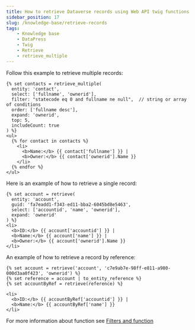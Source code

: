```yaml
---
title: How to retrieve Dataverse records using Web API twig functions
sidebar_position: 17
slug: /knowledge-base/retrieve-records
tags:
    - Knowledge base
    - DataPress
    - Twig
    - Retrieve
    - retrieve_multiple
---
```


Follow this example to retrieve multiple records:

```twig
{% set contacts = retrieve_multiple(
  entity: 'contact',
  select: ['fullname', 'ownerid'],
  filter: "statecode eq 0 and fullname ne null",  // string or array of conditions
  order: ['fullname desc'],                     
  expand: 'ownerid',
  top: 5,
  includeCount: true
) %}
<ul>
  {% for contact in contacts %}
    <li>
      <b>Name:</b> {{ contact['fullname'] }} |
      <b>Owner:</b> {{ contact['ownerid'].Name }}
    </li>
  {% endfor %}
</ul>
```

Here is an example of how to retrieve a single record:

```twig
{% set account = retrieve(
  entity: 'account',
  guid: 'fa7eadd1-f343-ed11-bba2-6045bd8e5463',
  select: ['accountid', 'name', 'ownerid'],
  expand: 'ownerid'
) %}
<li>
  <b>ID:</b> {{ account['accountid'] }} |
  <b>Name:</b> {{ account['name'] }} |
  <b>Owner:</b> {{ account['ownerid'].Name }}
</li>
```
An example of how to retrieve a record by reference:

```twig
{% set account = retrieve('account', 'c7e9ab7e-98ff-e811-a980-000d3aa0f423', 'ownerid') %}
{% set reference = account | to_entity_reference %}
{% set accountByRef = retrieve(reference) %}

<li>
  <b>ID:</b> {{ accountByRef['accountid'] }} |
  <b>Name:</b> {{ accountByRef['name'] }}
</li> 
```     

For more information about function see [Filters and function](/datapress/using-twig/filters_and_function.md)